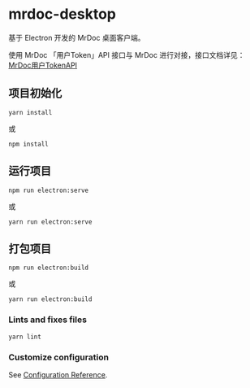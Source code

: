 # mrdoc-desktop

基于 Electron 开发的 MrDoc 桌面客户端。

使用 MrDoc 「用户Token」API 接口与 MrDoc 进行对接，接口文档详见：[MrDoc用户TokenAPI](https://doc.mrdoc.pro/doc/389/)

## 项目初始化

```
yarn install
```

或

```
npm install
```

## 运行项目

```
npm run electron:serve
```

或

```
yarn run electron:serve
```

## 打包项目

```
npm run electron:build
```

或

```
yarn run electron:build
```

### Lints and fixes files
```
yarn lint
```

### Customize configuration
See [Configuration Reference](https://cli.vuejs.org/config/).
